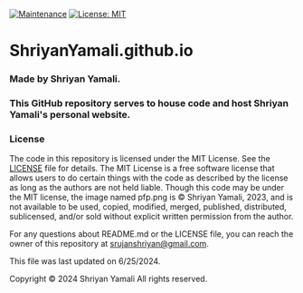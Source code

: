 [![Maintenance](https://img.shields.io/maintenance/yes/2024)](https://github.com/ShriyanYamali/ShriyanYamali.github.io)
[![License: MIT](https://img.shields.io/badge/License-MIT-yellow.svg)](https://opensource.org/licenses/MIT)

# ShriyanYamali.github.io
### Made by Shriyan Yamali. 
### This GitHub repository serves to house code and host Shriyan Yamali's personal website.
### License
The code in this repository is licensed under the MIT License. See the [LICENSE](LICENSE) file for details. The MIT License is a free software license that allows users to do certain things with the code as described by the license as long as the authors are not held liable. Though this code may be under the MIT license, the image named pfp.png is © Shriyan Yamali, 2023, and is not available to be used, copied, modified, merged, published, distributed, sublicensed, and/or sold without explicit written permission from the author.

For any questions about README.md or the LICENSE file, you can reach the owner of this repository at srujanshriyan@gmail.com.

This file was last updated on 6/25/2024.

Copyright © 2024 Shriyan Yamali All rights reserved.
